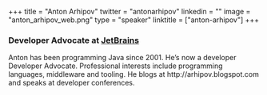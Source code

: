 +++
title = "Anton Arhipov"
twitter = "antonarhipov"
linkedin = ""
image = "anton_arhipov_web.png"
type = "speaker"
linktitle = ["anton-arhipov"]
+++

<h3>Developer Advocate at <a href="https://www.jetbrains.com/" target ="_blank">JetBrains</a></h3>

<p>Anton has been programming Java since 2001. He’s now a developer Developer Advocate. Professional interests include programming languages, middleware and tooling. He blogs at http://arhipov.blogspot.com and speaks at developer conferences.</p>
